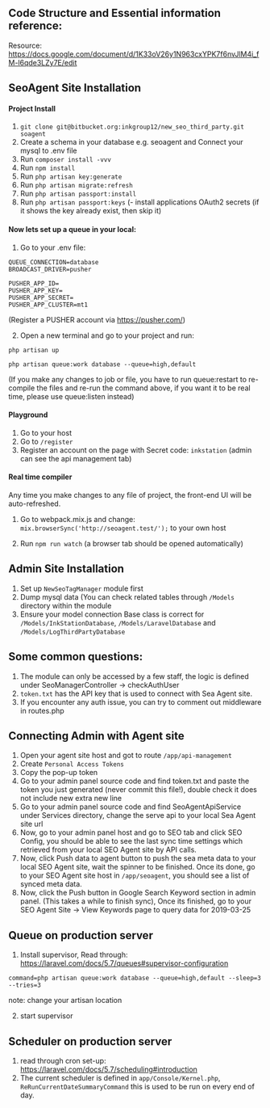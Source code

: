 
## Code Structure and Essential information reference:

Resource: https://docs.google.com/document/d/1K33oV26y1N963cxYPK7f6nvJlM4i_fM-l6qde3LZy7E/edit


## SeoAgent Site Installation

#### Project Install

1. `git clone git@bitbucket.org:inkgroup12/new_seo_third_party.git soagent`
2. Create a schema in your database e.g. seoagent and Connect your mysql to .env file
3. Run `composer install -vvv`
4. Run `npm install`
5. Run `php artisan key:generate`
6. Run `php artisan migrate:refresh`
7. Run `php artisan passport:install`
8. Run `php artisan passport:keys` (- install applications OAuth2 secrets (if it shows the key already exist, then skip it)

#### Now lets set up a queue in your local:
1. Go to your .env file:

````
QUEUE_CONNECTION=database
BROADCAST_DRIVER=pusher

PUSHER_APP_ID=
PUSHER_APP_KEY=
PUSHER_APP_SECRET=
PUSHER_APP_CLUSTER=mt1
````
(Register a PUSHER account via https://pusher.com/)

2. Open a new terminal and go to your project and run: 

`php artisan up`

`php artisan queue:work database --queue=high,default`

(If you make any changes to job or file, you have to run queue:restart to re-compile the files and re-run the command above, if you want it to be real time, please use queue:listen instead)


#### Playground

1. Go to your host
2. Go to `/register`
3. Register an account on the page with Secret code: `inkstation` (admin can see the api management tab)

#### Real time compiler

Any time you make changes to any file of project, the front-end UI will be auto-refreshed.

1. Go to webpack.mix.js and change:
`mix.browserSync('http://seoagent.test/');`  to your own host

2. Run `npm run watch` (a browser tab should be opened automatically)



## Admin Site Installation

1. Set up `NewSeoTagManager` module first
2. Dump mysql data (You can check related tables through `/Models` directory within the module
3. Ensure your model connection Base class is correct for `/Models/InkStationDatabase`, `/Models/LaravelDatabase` and `/Models/LogThirdPartyDatabase`

## Some common questions:
1. The module can only be accessed by a few staff, the logic is defined under SeoManagerController -> checkAuthUser
2. `token.txt` has the API key that is used to connect with Sea Agent site.
3. If you encounter any auth issue, you can try to comment out middleware in routes.php


## Connecting Admin with Agent site
1. Open your agent site host and got to route `/app/api-management`
2. Create `Personal Access Tokens`
3. Copy the pop-up token
4. Go to your admin panel source code and find token.txt and paste the token you just generated (never commit this file!), double check it does not include new extra new line
5. Go to your admin panel source code and find SeoAgentApiService under Services directory, change the serve api to your local Sea Agent site url
6. Now, go to your admin panel host and go to SEO tab and click SEO Config, you should be able to see the last sync time settings which retrieved from your local SEO Agent site by API calls.
7. Now, click Push data to agent button to push the sea meta data to your local SEO Agent site, wait the spinner to be finished. Once its done, go to your SEO Agent site host in `/app/seoagent`, you should see a list of synced meta data.
8. Now, click the Push button in Google Search Keyword section in admin panel. (This takes a while to finish sync), Once its finished, go to your SEO Agent Site -> View Keywords page to query data for 2019-03-25



## Queue on production server

1. Install supervisor, Read through: https://laravel.com/docs/5.7/queues#supervisor-configuration

````
command=php artisan queue:work database --queue=high,default --sleep=3 --tries=3
````
note: change your artisan location

2. start supervisor


## Scheduler on production server

1. read through cron set-up: https://laravel.com/docs/5.7/scheduling#introduction
2. The current scheduler is defined in `app/Console/Kernel.php`, `ReRunCurrentDateSummaryCommand` this is used to be run on every end of day.